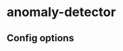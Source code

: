 # anomaly-detector

## Config options
<!---
| key                | type                                                 | description                                               | required |
|--------------------|------------------------------------------------------|-----------------------------------------------------------|----------|
|     |                                              |                      |     |
| `weather_src_id`   | string                                               | ID of source providing weather forecast data.             | yes      |
| `logger_level`     | string                                               | `info`, `warning` (default), `error`, `critical`, `debug` | no       |
| `selectors`        | array[object{"name": string, "args": array[string]}] | Define selectors to distinguish between data sources.     | no       |
| `power_td`         | float                                                | Time difference between consecutive power values in min (default:0.17)   | no       |
| `weather_dim`      | integer                                              |                                                           | no       |
| `data_path`        | string                                               | Path to reward and model files. Default: "/opt/data"      | no       |
| `buffer_len`       | integer                                              | Length of replay buffer (default: 48)                     | no       |
| `p_1`              | integer                                              | Power for reward calculation if action==1  (default:1)    | no       |
| `p_0`              | integer                                              | Power for reward calculation if action==0  (default:1)    | no       |
| `history_modus`    | string                                               | `all`, `daylight` (default)                               | no       |

-->
